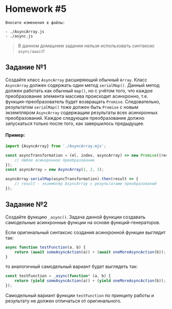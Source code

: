 # Homework #5

```
Вносите изменения в файлы:

- ./AsyncArray.js
- ./async.js
```

> В данном домашнем задании нельзя использовать синтаксис `async/await`!

## Задание №1

Создайте класс `AsyncArray` расширяющий обычный `Array`.
Класс `AsyncArray` должен содержать один метод `serialMap()`.
Данный метод должен работать как обычный `map()`, но с учётом того,
что каждое преобразование элемента массива происходит асинхронно,
т.е. функция-преобразователь будет возвращать `Promise`.
Следовательно, результатом `serialMap()` тоже должен быть `Promise` с новым экземпляром `AsyncArray` содержащим результаты всех асинхронных преобразований.
Каждое следующее преобразование должно запускаться только после того, как завершилось предыдущее.

#### Пример:
```javascript
import {AsyncArray} from './AsyncArray.mjs';

const asyncTransformation = (el, index, asyncArray) => new Promise((resolve, reject) => {
    // любое асинхронное преобразование
});
const asyncArray = new AsyncArray(1, 2, 3);

asyncArray.serialMap(asyncTransformation).then(result => {
    // result - экземпляр AsyncArray с результатами преобразований
});
```

## Задание №2

Создайте функцию `_async()`.
Задача данной функции создавать самодельные асинхронные функции на основе функций-генераторов.

Если оригинальный синтаксис создания асинхронной функции выглядит так:
```javascript
async function testFunction(a, b) {
    return (await someAsyncAction(a)) + (await oneMoreAsyncAction(b));
}
```
то аналогичный самодельный вариант будет выглядеть так:
```javascript
const testFunction = _async(function* (a, b) {
    return (yield someAsyncAction(a)) + (yield oneMoreAsyncAction(b));
});
```
Самодельный вариант функции `testFunction` по принципу работы и результату не должен отличаться от оригинального.
